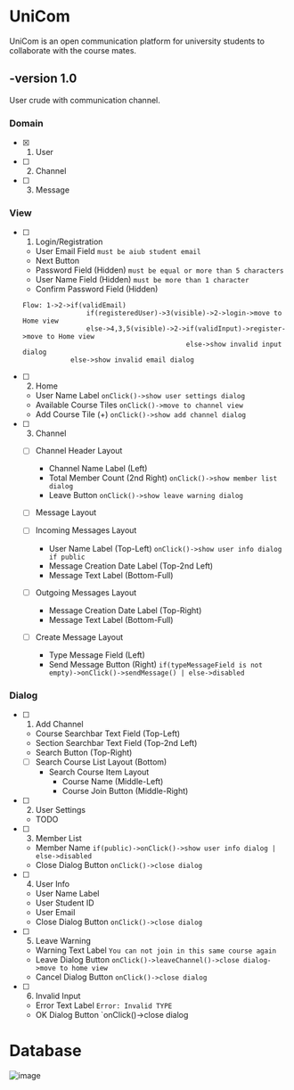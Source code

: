 # UniCom
UniCom is an open communication platform for university students to collaborate with the course mates.

## -version 1.0 

User crude with communication channel.

### Domain

- [x] 1. User
- [ ] 2. Channel
- [ ] 3. Message

### View

- [ ] 1. Login/Registration
   - User Email Field `must be aiub student email`
   - Next Button
   - Password Field (Hidden) `must be equal or more than 5 characters`
   - User Name Field (Hidden) `must be more than 1 character`
   - Confirm Password Field (Hidden)
   
    ```
    Flow: 1->2->if(validEmail)
                    if(registeredUser)->3(visible)->2->login->move to Home view
                    else->4,3,5(visible)->2->if(validInput)->register->move to Home view
                                             else->show invalid input dialog
                else->show invalid email dialog
    ```

- [ ] 2. Home
   - User Name Label `onClick()->show user settings dialog`
   - Available Course Tiles `onClick()->move to channel view`
   - Add Course Tile (+) `onClick()->show add channel dialog`

- [ ] 3. Channel
  - [ ]   Channel Header Layout
      - Channel Name Label (Left)
      - Total Member Count (2nd Right) `onClick()->show member list dialog`
      - Leave Button `onClick()->show leave warning dialog`

  - [ ]   Message Layout
     - [ ]   Incoming Messages Layout
         - User Name Label (Top-Left) `onClick()->show user info dialog if public`
         - Message Creation Date Label (Top-2nd Left)
         - Message Text Label (Bottom-Full)
         
     - [ ]   Outgoing Messages Layout
          - Message Creation Date Label (Top-Right)
          - Message Text Label (Bottom-Full)
         
  - [ ]   Create Message Layout
      - Type Message Field (Left)
      - Send Message Button (Right) `if(typeMessageField is not empty)->onClick()->sendMessage() | else->disabled`

### Dialog

- [ ] 1. Add Channel
   - Course Searchbar Text Field (Top-Left)
   - Section Searchbar Text Field (Top-2nd Left)
   - Search Button (Top-Right)
  - [ ]  Search Course List Layout (Bottom)
      - Search Course Item Layout
         - Course Name (Middle-Left)
         - Course Join Button (Middle-Right)

- [ ] 2. User Settings
   - TODO
       
- [ ] 3. Member List
   - Member Name `if(public)->onClick()->show user info dialog | else->disabled`
   - Close Dialog Button `onClick()->close dialog`
   
- [ ] 4. User Info
   - User Name Label 
   - User Student ID
   - User Email
   - Close Dialog Button `onClick()->close dialog`

- [ ] 5. Leave Warning
   - Warning Text Label `You can not join in this same course again`
   - Leave Dialog Button `onClick()->leaveChannel()->close dialog->move to home view`
   - Cancel Dialog Button `onClick()->close dialog`

- [ ] 6. Invalid Input
   - Error Text Label `Error: Invalid TYPE`
   - OK Dialog Button `onClick()->close dialog

# Database
![image](https://user-images.githubusercontent.com/65022657/175113560-efb98d65-3157-4852-8aa7-5b233206982b.png)


